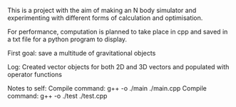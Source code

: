 
This is a project with the aim of making an N body simulator and experimenting with different forms of calculation and optimisation.

For performance, computation is planned to take place in cpp and saved in a txt file for a python program to display.

First goal: save a multitude of gravitational objects

Log:
Created vector objects for both 2D and 3D vectors and populated with operator functions

Notes to self:
Compile command: g++ -o ./main ./main.cpp
Compile command: g++ -o ./test ./test.cpp
